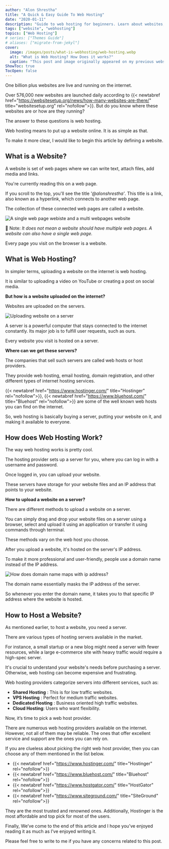 ```yaml
---
author: "Alon Shrestha"
title: "A Quick & Easy Guide To Web Hosting"
date: "2020-01-11"
description: "Guide to web hosting for beginners. Learn about websites, web hosting, and how to host a website easily."
tags: ["website", "webhosting"]
topics: ["Web Hosting"]
# series: ["Themes Guide"]
# aliases: ["migrate-from-jekyl"]
cover:
  image: /images/posts/what-is-webhosting/web-hosting.webp
  alt: "What is Web Hosting? How Does it works?"
  caption: "This post and image originally appeared on my previous website, sTechalon.com"
ShowToc: true
TocOpen: false
---
```


One billion plus websites are live and running on the internet. 

Over 576,000 new websites are launched daily according to {{< newtabref  href="https://websitesetup.org/news/how-many-websites-are-there/" title="websitesetup.org" rel="nofollow">}}. But do you know where these websites are or how are they running?

The answer to these questions is web hosting.

Web hosting means to put up a website online. It is as simple as that.

To make it more clear, I would like to begin this article by defining a website.

## What is a Website?
A website is set of web pages where we can write text, attach files, add media and links.

You're currently reading this on a web page. 

If you scroll to the top, you'll see the title *'@alonshrestha'*. This title is a link, also known as a hyperlink, which connects to another web page.

The collection of these connected web pages are called a website. 

![A single web page webiste and a multi webpages website](/images/posts/what-is-webhosting/1.webp)

📝 Note: *It does not mean a website should have multiple web pages. A website can also have a single web page.*

Every page you visit on the browser is a website.

## What is Web Hosting?
In simpler terms, uploading a website on the internet is web hosting. 

It is similar to uploading a video on YouTube or creating a post on social media.

**But how is a website uploaded on the internet?**

Websites are uploaded on the servers. 

![Uploading website on a server](/images/posts/what-is-webhosting/2.gif)


A server is a powerful computer that stays connected to the internet constantly. Its major job is to fulfill user requests, such as ours.

Every website you visit is hosted on a server.

**Where can we get these servers?**

The companies that sell such servers are called web hosts or host providers. 

They provide web hosting, email hosting, domain registration, and other different types of internet hosting services.

{{< newtabref  href="https://www.hostinger.com/" title="Hostinger" rel="nofollow">}}, {{< newtabref  href="https://www.bluehost.com/" title="Bluehost" rel="nofollow">}} are some of the well known web hosts you can find on the internet. 

So, web hosting is basically buying a server, putting your website on it, and making it available to everyone.

## How does Web Hosting Work?

The way web hosting works is pretty cool.

The hosting provider sets up a server for you, where you can log in with a username and password.

Once logged in, you can upload your website.

These servers have storage for your website files and an IP address that points to your website.

**How to upload a website on a server?**

There are different methods to upload a website on a server. 

You can simply drag and drop your website files on a server using a browser, select and upload it using an application or transfer it using commands through terminal. 

These methods vary on the web host you choose.

After you upload a website, it's hosted on the server's IP address.

To make it more professional and user-friendly, people use a domain name instead of the IP address.

![How does domain name maps with ip address?](/images/posts/what-is-webhosting/3.webp)


The domain name essentially masks the IP address of the server.

So whenever you enter the domain name, it takes you to that specific IP address where the website is hosted.

<!-- <div style="background-color: #e7f3fe;border-left: 6px solid #2196F3;" class="info">
  <p><strong>Related Post: </strong></p>
  <p>
  <a href="https://stechalon.com/what-is-domain-name-how-it-works" target="_blank">&#128073; What is Domain Name? How does it work? and How to get one?</a>
  </p>
</div> -->

## How to Host a Website?
As mentioned earlier, to host a website, you need a server. 

There are various types of hosting servers available in the market.

For instance, a small startup or a new blog might need a server with fewer resources, while a large e-commerce site with heavy traffic would require a high-spec server.

It's crucial to understand your website's needs before purchasing a server. Otherwise, web hosting can become expensive and frustrating.

Web hosting providers categorize servers into different services, such as:
- **Shared Hosting** : This is for low traffic websites.
- **VPS Hosting** : Perfect for medium traffic websites.
- **Dedicated Hosting** : Business oriented high traffic websites.
- **Cloud Hosting**: Users who want flexibility.

<!-- To figure out the perfect hosting type, you may want to read: 
<div style="background-color: #e7f3fe;border-left: 6px solid #2196F3;" class="info">
  <p>
  <a href="https://stechalon.com/shared-vps-dedicated-cloud-hosting-comparison" target="_blank">&#128073;	Comparison between Shared Vs VPS Vs Dedicated Vs Cloud hosting</a>
  </p>
</div> -->

Now, it’s time to pick a web host provider. 

There are numerous  web hosting providers available on the internet. However, not all of them may be reliable. The ones that offer excellent service and support are the ones you can rely on.

If you are clueless about picking the right web host provider, then you can choose any of them mentioned in the list below.
- {{< newtabref  href="https://www.hostinger.com/" title="Hostinger" rel="nofollow">}}
- {{< newtabref  href="https://www.bluehost.com/" title="Bluehost" rel="nofollow">}}
- {{< newtabref  href="https://www.hostgator.com/" title="HostGator" rel="nofollow">}}
- {{< newtabref  href="https://www.siteground.com/" title="SiteGround" rel="nofollow">}}

They are the most trusted and renowned ones. Additionally, Hostinger is the most affordable and top pick for most of the users.

Finally, We’ve come to the end of this article and I hope you’ve enjoyed reading it as much as I’ve enjoyed writing it. 

Please feel free to write to me if you have any concerns related to this post.